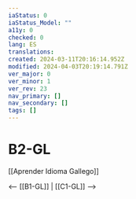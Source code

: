 ```yaml
---
iaStatus: 0
iaStatus_Model: ""
a11y: 0
checked: 0
lang: ES
translations: 
created: 2024-03-11T20:16:14.952Z
modified: 2024-04-03T20:19:14.791Z
ver_major: 0
ver_minor: 1
ver_rev: 23
nav_primary: []
nav_secondary: []
tags: []
---
```

# B2-GL

[[Aprender Idioma Gallego]]

<-- [[B1-GL]] | [[C1-GL]] -->